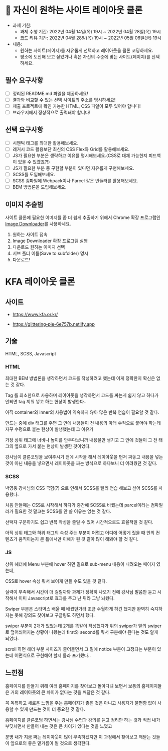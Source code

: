 # 📌 자신이 원하는 사이트 레이아웃 클론

- 과제 기한:
  - 과제 수행 기간: 2022년 04월 14일(목) 19시 ~ 2022년 04월 28일(목) 19시
  - 코드 리뷰 기간: 2022년 04월 28일(목) 19시 ~ 2022년 05월 06일(금) 19시
- 내용:
  - 원하는 사이트(페이지)를 자유롭게 선택하고 레이아웃을 클론 코딩하세요.
  - 평소에 도전해 보고 싶었거나 혹은 자신의 수준에 맞는 사이트(페이지)를 선택하세요.

## 필수 요구사항

- [ ] 정리된 README.md 파일을 제공하세요!
- [ ] 결과와 비교할 수 있는 선택 사이트의 주소를 명시하세요!
- [ ] 제출 프로젝트에 확인 가능한 HTML, CSS 파일이 모두 있어야 합니다!
- [ ] 브라우저에서 정상적으로 출력돼야 합니다!

## 선택 요구사항

- [ ] 시멘틱 태그를 최대한 활용해보세요.
- [ ] 레거시 코드 활용보단 최신의 CSS Flex와 Grid를 활용해보세요.
- [ ] JS가 필요한 부분은 생략하고 이유를 명시해보세요.(CSS로 대체 가능한지 피드백이 있을 수 있겠죠?!)
- [ ] JS가 필요한 부분 중 구현할 부분이 있다면 자유롭게 구현해보세요.
- [ ] SCSS를 도입해보세요.
- [ ] SCSS 컴파일에 Webpack이나 Parcel 같은 번들러를 활용해보세요.
- [ ] BEM 방법론을 도입해보세요.

## 이미지 추출법

사이트 클론에 필요한 이미지를 좀 더 쉽게 추출하기 위해서 Chrome 확장 프로그램인 [Image Downloader](https://chrome.google.com/webstore/detail/image-downloader/cnpniohnfphhjihaiiggeabnkjhpaldj?hl=ko)를 사용하세요.

1. 원하는 사이트 접속
1. Image Downloader 확장 프로그램 실행
1. 다운로드 원하는 이미지 선택
1. 서브 폴더 이름(Save to subfolder) 명시
1. 다운로드!

# KFA 레이아웃 클론

## 사이트

- https://www.kfa.or.kr/

- https://glittering-pie-6e757b.netlify.app 

## 기술

HTML, SCSS, Javascript

### HTML

최대한 BEM 방법론을 생각하면서 코드를 작성하려고 했는데 이게 정확한지 확신은 없는 것 같다. 

Tag 를 최소한으로 사용하며 레이아웃을 생각하면서 코드를 짜는게 쉽지 않고 하다가 안되면 tag 끼워 넣고 하는 현상이 발생한다..

아직 container와 inner의 사용법이 익숙하지 않아 많은 반복 연습이 필요할 것 같다.

만드는 중에 div 태그를 주면 그 안에 내용들이 전 내용의 아래 수직으로 붙어야 하는데 자꾸 수평으로 붙는 현상이 발생했는데 그 이유가

가장 상위 태그에 너비나 높이를 안주다보니까 내용물만 생기고 그 안에 것들이 그 전 태그의 옆으로 가서 붙는 현상이 발생한 것이었다.

강사님이 클론코딩을 보여주시기 전에 시작을 해서 레이아웃을 먼저 짜놓고 내용을 넣는 것이 아닌 내용을 넣으면서 레이아웃을 짜는 방식으로 하다보니 더 어려웠던 것 같다. 

### SCSS

박영웅 강사님의 CSS 극혐(?) 으로 인해서 SCSS를 빨리 연습 해보고 싶어 SCSS를 사용했다.

처음 만들때는 CSS로 시작해서 하다가 중간에 SCSS로 바꿨는데 parcel이라는 컴파일러가 필요한 것 말고는 SCSS를 안 쓸 이유는 없는 것 같다.

선택자 구분하기도 쉽고 반복 작성을 줄일 수 있어 시간적으로도 효율적일 것 같다.

아직 상위 태그와 하위 태그의 속성 주는 부분이 어렵고 어디에 어떻게 줬을 때 안의 컨텐츠가 움직이는지 큰 틀에서만 이해가 된 것 같아 많이 해봐야 할 것 같다.

### JS

상위 헤더에 Menu 부분에 hover 하면 밑으로 sub-menu 내용이 내려오는 페이지 였는데,

CSS로 hover 속성 줘서 보이게 만들 수도 있을 것 같다.

실력이 부족해서 시간이 더 걸릴까봐 과제가 정확히 나오기 전에 강사님 말씀만 듣고 시작해서 이미 Javascript로 효과를 주고 난 뒤라 그냥 놔뒀다.

Swiper 부분은 스타벅스 배울 때 배웠던거라 조금 수월하게 하긴 했지만 완벽히 숙지하지는 못해 강의도 찾아보고 구글링도 하면서 했다.

swiper 부분이 2개가 있었는데 2개를 똑같이 작성했다가 위의 swiper가 밑의 swiper로 덮어씌어지는 상황이 나왔는데 first와 second를 줘서 구분해야 된다는 것도 알게 되었다.

scroll 하면 헤더 부분 사이즈가 줄어들면서 그 밑에 notice 부분이 고정되는 부분이 있는데 어떤식으로 구현해야 할지 몰라 포기했다.. 

## 느낀점

홈페이지를 만들기 위해 여러 홈페이지를 찾아보고 돌아다녀 보면서 보통의 홈페이지들은 거의 레이아웃의 큰 차이가 없다는 것을 깨달은 것 같다.

꼭 독특하고 새로운 느낌을 주는 홈페이지가 좋은 것은 아니고 사용자가 불편함 없이 사용할 수 있게 만드는 것이 더 중요한 것 같다.

홈페이지를 클론코딩 하면서는 강사님 수업과 강의를 듣고 정리만 하는 것과 직접 내가 부딪치면서 만들어 내는 것은 큰 차이가 있다는 것을 느꼈고

분명 내가 지금 짜는 레이아웃이 많이 부족하겠지만 이 과정에서 찾아보고 깨닫는 것들이 앞으로의 좋은 밑거름이 될 것으로 생각한다.